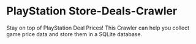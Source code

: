 # PlayStation Store-Deals-Crawler
Stay on top of PlayStation Deal Prices! This Crawler can help you collect game price data and store them in a SQLite database.
